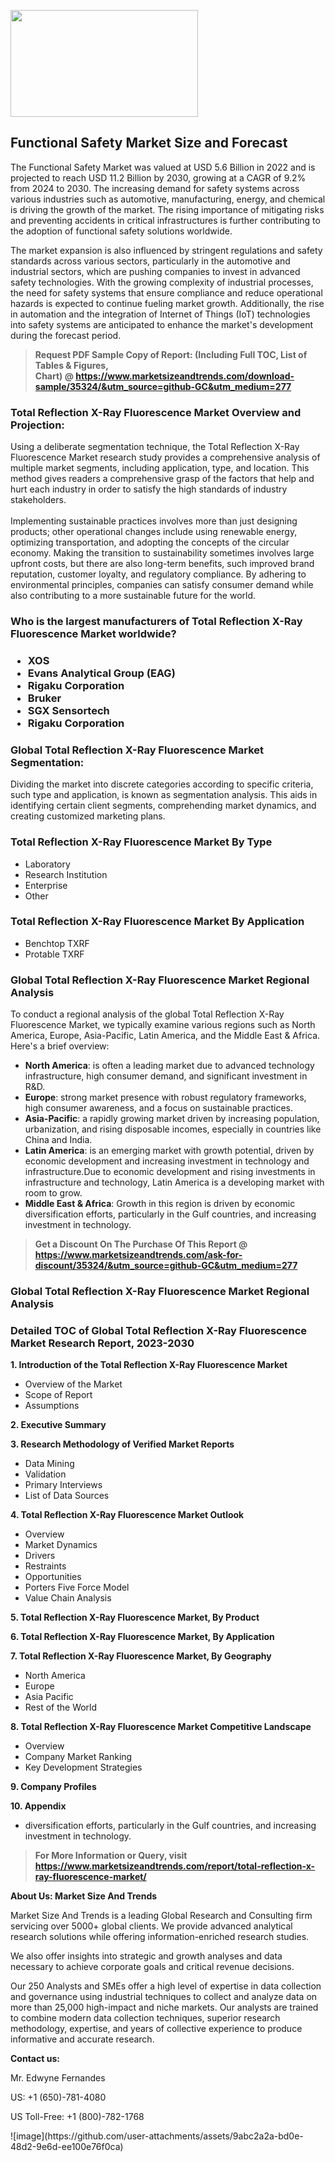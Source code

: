 <p><img class="alignnone size-medium wp-image-20088" src="https://ffe5etoiles.com/wp-content/uploads/2024/12/MST1-300x171.png" alt="" width="300" height="171" /></p><h2>Functional Safety Market Size and Forecast</h2><p>The Functional Safety Market was valued at USD 5.6 Billion in 2022 and is projected to reach USD 11.2 Billion by 2030, growing at a CAGR of 9.2% from 2024 to 2030. The increasing demand for safety systems across various industries such as automotive, manufacturing, energy, and chemical is driving the growth of the market. The rising importance of mitigating risks and preventing accidents in critical infrastructures is further contributing to the adoption of functional safety solutions worldwide.</p><p>The market expansion is also influenced by stringent regulations and safety standards across various sectors, particularly in the automotive and industrial sectors, which are pushing companies to invest in advanced safety technologies. With the growing complexity of industrial processes, the need for safety systems that ensure compliance and reduce operational hazards is expected to continue fueling market growth. Additionally, the rise in automation and the integration of Internet of Things (IoT) technologies into safety systems are anticipated to enhance the market's development during the forecast period.</p></p><blockquote id="" class=""><strong>Request PDF Sample Copy of Report: (Including Full TOC, List of Tables &amp; Figures, Chart)&nbsp;@&nbsp;<strong><a href="https://www.marketsizeandtrends.com/download-sample/35324/&utm_source=github-GC&utm_medium=277" target="_blank">https://www.marketsizeandtrends.com/download-sample/35324/&utm_source=github-GC&utm_medium=277</a></strong></strong></blockquote><h3 id="" class="">Total Reflection X-Ray Fluorescence Market&nbsp;Overview and Projection:</h3><p id="" class="">Using a deliberate segmentation technique, the Total Reflection X-Ray Fluorescence Market research study provides a comprehensive analysis of multiple market segments, including application, type, and location. This method gives readers a comprehensive grasp of the factors that help and hurt each industry in order to satisfy the high standards of industry stakeholders. <br /> <br />Implementing sustainable practices involves more than just designing products; other operational changes include using renewable energy, optimizing transportation, and adopting the concepts of the circular economy. Making the transition to sustainability sometimes involves large upfront costs, but there are also long-term benefits, such improved brand reputation, customer loyalty, and regulatory compliance. By adhering to environmental principles, companies can satisfy consumer demand while also contributing to a more sustainable future for the world.</p><h3 id="" class="">Who is the largest manufacturers of&nbsp;Total Reflection X-Ray Fluorescence Market worldwide?</h3><h3 class=""><p><ul><li>XOS </li><li> Evans Analytical Group (EAG) </li><li> Rigaku Corporation </li><li> Bruker </li><li> SGX Sensortech </li><li> Rigaku Corporation</li></ul></p></h3><h3 id="" class="">Global&nbsp;Total Reflection X-Ray Fluorescence Market Segmentation:</h3><p id="" class="">Dividing the market into discrete categories according to specific criteria, such type and application, is known as segmentation analysis. This aids in identifying certain client segments, comprehending market dynamics, and creating customized marketing plans.</p><h3 id="" class="">Total Reflection X-Ray Fluorescence Market&nbsp;By Type</h3><p><p><ul><li>Laboratory </li><li> Research Institution </li><li> Enterprise </li><li> Other</p></li></ul></p></p><h3 id="" class="">Total Reflection X-Ray Fluorescence Market&nbsp;By Application</h3><p class=""><p><ul><li>Benchtop TXRF </li><li> Protable TXRF</li></ul></p></p><h3 id="" class="">Global Total Reflection X-Ray Fluorescence Market Regional Analysis</h3><p id="" class="">To conduct a regional analysis of the global Total Reflection X-Ray Fluorescence Market, we typically examine various regions such as North America, Europe, Asia-Pacific, Latin America, and the Middle East &amp; Africa. Here's a brief overview:</p><ul><li><strong>North America</strong>: is often a leading market due to advanced technology infrastructure, high consumer demand, and significant investment in R&amp;D.</li><li><strong>Europe</strong>: strong market presence with robust regulatory frameworks, high consumer awareness, and a focus on sustainable practices.</li><li><strong>Asia-Pacific</strong>: a rapidly growing market driven by increasing population, urbanization, and rising disposable incomes, especially in countries like China and India.</li><li><strong>Latin America</strong>: is an emerging market with growth potential, driven by economic development and increasing investment in technology and infrastructure.Due to economic development and rising investments in infrastructure and technology, Latin America is a developing market with room to grow.</li><li><strong>Middle East &amp; Africa</strong>: Growth in this region is driven by economic diversification efforts, particularly in the Gulf countries, and increasing investment in technology.</li></ul><blockquote id="" class=""><strong>Get a Discount On The Purchase Of This Report @ <strong><a href="https://www.marketsizeandtrends.com/ask-for-discount/35324/&utm_source=github-GC&utm_medium=277" target="_blank">https://www.marketsizeandtrends.com/ask-for-discount/35324/&utm_source=github-GC&utm_medium=277</a></strong></strong></blockquote><h3 id="" class="">Global Total Reflection X-Ray Fluorescence Market Regional Analysis</h3><h3 id="" class="">Detailed TOC of Global Total Reflection X-Ray Fluorescence Market Research Report, 2023-2030</h3><p id="" class=""><strong>1. Introduction of the Total Reflection X-Ray Fluorescence Market</strong></p><ul><li>Overview of the Market</li><li>Scope of Report</li><li>Assumptions</li></ul><p id="" class=""><strong>2. Executive Summary</strong></p><p id="" class=""><strong>3. Research Methodology of Verified Market Reports</strong></p><ul><li>Data Mining</li><li>Validation</li><li>Primary Interviews</li><li>List of Data Sources</li></ul><p id="" class=""><strong>4. Total Reflection X-Ray Fluorescence Market Outlook</strong></p><ul><li>Overview</li><li>Market Dynamics</li><li>Drivers</li><li>Restraints</li><li>Opportunities</li><li>Porters Five Force Model</li><li>Value Chain Analysis</li></ul><p id="" class=""><strong>5. Total Reflection X-Ray Fluorescence Market, By Product</strong></p><p id="" class=""><strong>6. Total Reflection X-Ray Fluorescence Market, By Application</strong></p><p id="" class=""><strong>7. Total Reflection X-Ray Fluorescence Market, By Geography</strong></p><ul><li>North America</li><li>Europe</li><li>Asia Pacific</li><li>Rest of the World</li></ul><p id="" class=""><strong>8. Total Reflection X-Ray Fluorescence Market Competitive Landscape</strong></p><ul><li>Overview</li><li>Company Market Ranking</li><li>Key Development Strategies</li></ul><p id="" class=""><strong>9. Company Profiles</strong></p><p id="" class=""><strong>10. Appendix</strong></p><ul><li>diversification efforts, particularly in the Gulf countries, and increasing investment in technology.</li></ul><blockquote id="" class=""><strong>For More Information or Query, visit <strong><strong><a href="https://www.marketsizeandtrends.com/report/total-reflection-x-ray-fluorescence-market/" target="_blank">https://www.marketsizeandtrends.com/report/total-reflection-x-ray-fluorescence-market/</a></strong></strong></strong></blockquote><p id="" class=""><strong>About Us: Market Size And Trends</strong></p><p id="" class="">Market Size And Trends is a leading Global Research and Consulting firm servicing over 5000+ global clients. We provide advanced analytical research solutions while offering information-enriched research studies.</p><p id="" class="">We also offer insights into strategic and growth analyses and data necessary to achieve corporate goals and critical revenue decisions.</p><p id="" class="">Our 250 Analysts and SMEs offer a high level of expertise in data collection and governance using industrial techniques to collect and analyze data on more than 25,000 high-impact and niche markets. Our analysts are trained to combine modern data collection techniques, superior research methodology, expertise, and years of collective experience to produce informative and accurate research.</p><p id="" class=""><strong>Contact us:</strong></p><p id="" class="">Mr. Edwyne Fernandes</p><p id="" class="">US: +1 (650)-781-4080</p><p id="" class="">US Toll-Free: +1 (800)-782-1768</p>
![image](https://github.com/user-attachments/assets/9abc2a2a-bd0e-48d2-9e6d-ee100e76f0ca)
